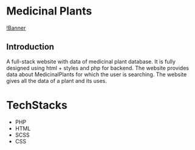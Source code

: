# Medicinal Plants
[!Banner](output/landing-page.png)
## Introduction

A full-stack website with data of medicinal plant database. It is fully designed using html + styles and php for backend.
The website provides data about MedicinalPlants for which the user is searching. The website gives all the data of a plant and its uses.

# TechStacks
 - PHP
 - HTML
 - SCSS
 - CSS

